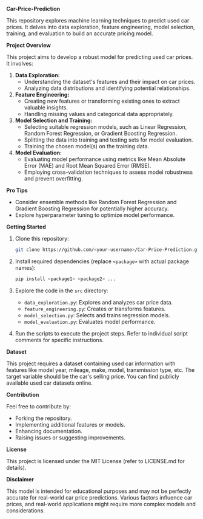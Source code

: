 **Car-Price-Prediction**

This repository explores machine learning techniques to predict used car prices. It delves into data exploration, feature engineering, model selection, training, and evaluation to build an accurate pricing model.

**Project Overview**

This project aims to develop a robust model for predicting used car prices. It involves:

1. **Data Exploration:**
   - Understanding the dataset's features and their impact on car prices.
   - Analyzing data distributions and identifying potential relationships.
2. **Feature Engineering:**
   - Creating new features or transforming existing ones to extract valuable insights.
   - Handling missing values and categorical data appropriately.
3. **Model Selection and Training:**
   - Selecting suitable regression models, such as Linear Regression, Random Forest Regression, or Gradient Boosting Regression.
   - Splitting the data into training and testing sets for model evaluation.
   - Training the chosen model(s) on the training data.
4. **Model Evaluation:**
   - Evaluating model performance using metrics like Mean Absolute Error (MAE) and Root Mean Squared Error (RMSE).
   - Employing cross-validation techniques to assess model robustness and prevent overfitting.

**Pro Tips**

- Consider ensemble methods like Random Forest Regression and Gradient Boosting Regression for potentially higher accuracy.
- Explore hyperparameter tuning to optimize model performance.

**Getting Started**

1. Clone this repository:
   ```bash
   git clone https://github.com/<your-username>/Car-Price-Prediction.git
   ```
2. Install required dependencies (replace `<package>` with actual package names):
   ```bash
   pip install <package1> <package2> ...
   ```
3. Explore the code in the `src` directory:
   - `data_exploration.py`: Explores and analyzes car price data.
   - `feature_engineering.py`: Creates or transforms features.
   - `model_selection.py`: Selects and trains regression models.
   - `model_evaluation.py`: Evaluates model performance.

4. Run the scripts to execute the project steps. Refer to individual script comments for specific instructions.

**Dataset**

This project requires a dataset containing used car information with features like model year, mileage, make, model, transmission type, etc. The target variable should be the car's selling price. You can find publicly available used car datasets online.

**Contribution**

Feel free to contribute by:

- Forking the repository.
- Implementing additional features or models.
- Enhancing documentation.
- Raising issues or suggesting improvements.

**License**

This project is licensed under the MIT License (refer to LICENSE.md for details).

**Disclaimer**

This model is intended for educational purposes and may not be perfectly accurate for real-world car price predictions. Various factors influence car prices, and real-world applications might require more complex models and considerations.
